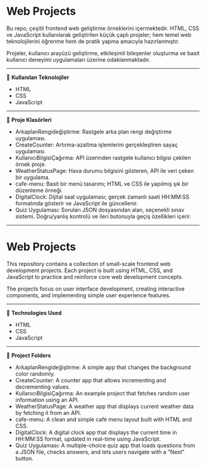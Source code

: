 # Web Projects

Bu repo, çeşitli frontend web geliştirme örneklerini içermektedir. HTML, CSS ve JavaScript kullanılarak geliştirilen küçük çaplı projeler; hem temel web teknolojilerini öğrenme hem de pratik yapma amacıyla hazırlanmıştır.

Projeler, kullanıcı arayüzü geliştirme, etkileşimli bileşenler oluşturma ve basit kullanıcı deneyimi uygulamaları üzerine odaklanmaktadır.

---

🧰 **Kullanılan Teknolojiler**

- HTML  
- CSS  
- JavaScript  

---

📁 **Proje Klasörleri**

- ArkaplanRengideğiştirme: Rastgele arka plan rengi değiştirme uygulaması.  
- CreateCounter: Artırma-azaltma işlemlerini gerçekleştiren sayaç uygulaması.  
- KullanıcıBilgisiÇağırma: API üzerinden rastgele kullanıcı bilgisi çekilen örnek proje.  
- WeatherStatusPage: Hava durumu bilgisini gösteren, API ile veri çeken bir uygulama.  
- cafe-menu: Basit bir menü tasarımı; HTML ve CSS ile yapılmış şık bir düzenleme örneği.  
- DigitalClock: Dijital saat uygulaması; gerçek zamanlı saati HH:MM:SS formatında gösterir ve JavaScript ile güncellenir.  
- Quiz Uygulaması: Soruları JSON dosyasından alan, seçenekli sınav sistemi. Doğru/yanlış kontrolü ve ileri butonuyla geçiş özellikleri içerir.

---

# Web Projects

This repository contains a collection of small-scale frontend web development projects. Each project is built using HTML, CSS, and JavaScript to practice and reinforce core web development concepts.

The projects focus on user interface development, creating interactive components, and implementing simple user experience features.

---

🧰 **Technologies Used**

- HTML  
- CSS  
- JavaScript  

---

📁 **Project Folders**

- ArkaplanRengideğiştirme: A simple app that changes the background color randomly.  
- CreateCounter: A counter app that allows incrementing and decrementing values.  
- KullanıcıBilgisiÇağırma: An example project that fetches random user information using an API.  
- WeatherStatusPage: A weather app that displays current weather data by fetching it from an API.  
- cafe-menu: A clean and simple café menu layout built with HTML and CSS.  
- DigitalClock: A digital clock app that displays the current time in HH:MM:SS format, updated in real-time using JavaScript.  
- Quiz Uygulaması: A multiple-choice quiz app that loads questions from a JSON file, checks answers, and lets users navigate with a "Next" button.

  

